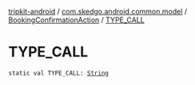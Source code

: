 [tripkit-android](../../index.md) / [com.skedgo.android.common.model](../index.md) / [BookingConfirmationAction](index.md) / [TYPE_CALL](./-t-y-p-e_-c-a-l-l.md)

# TYPE_CALL

`static val TYPE_CALL: `[`String`](https://kotlinlang.org/api/latest/jvm/stdlib/kotlin/-string/index.html)